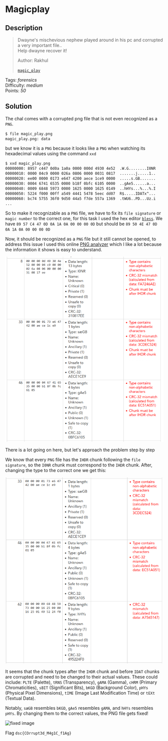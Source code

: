 # Magicplay

## Description

> Dwayne's mischevious nephew played around in his pc and corrupted a very important file.. \
> Help dwayne recover it!
>
> Author: Rakhul
>
> [`magic_play`](./magic_play.png)

Tags: _forensics_ \
Difficulty: _medium_ \
Points: _50_

## Solution

The chal comes with a corrupted png file that is not even recognized as a `PNG`.

```
$ file magic_play.png
magic_play.png: data
```

but we know it is a `PNG` because it looks like a `PNG` when watching its hexadecimal values using the command `xxd`

```
$ xxd magic_play.png
00000000: 8957 c447 0d0a 1a0a 0000 000d 4930 4e52  .W.G........I0NR
00000010: 0000 04c9 0000 026a 0806 0000 0031 0817  .......j.....1..
00000020: ee00 0000 0173 e647 4200 aece 1ce9 0000  .....s.GB.......
00000030: 0004 6741 6535 0000 b18f 0bfc 6105 0000  ..gAe5......a...
00000040: 0009 6848 5973 0000 1625 0000 1625 0149  ..hHYs...%...%.I
00000050: 5224 f000 00ff a549 4441 5478 5eec dd07  R$.....IDATx^...
00000060: bc74 5755 36f0 9d50 44a5 f7de 557a 1369  .tWU6..PD...Uz.i
...
```

So to make it recognizable as a `PNG` file, we have to fix its `file signature` or `magic number` to the correct one, for this task I used the hex editor [`bless`](https://github.com/afrantzis/bless). We have `89 57 C4 47 0D 0A 1A 0A 00 00 00 0D` but should be `89 50 4E 47 0D 0A 1A 0A 00 00 00 0D`

Now, it should be recognized as a `PNG` file but it still cannot be opened, to address this issue I used this online [PNG analyzer](https://www.google.com/url?sa=t&rct=j&q=&esrc=s&source=web&cd=&cad=rja&uact=8&ved=2ahUKEwjB6Ye2pcmAAxU0I0QIHTXvCPkQFnoECBMQAQ&url=https%3A%2F%2Fwww.nayuki.io%2Fpage%2Fpng-file-chunk-inspector&usg=AOvVaw3vTMcCJlV2iwidkcNI9LlF&opi=89978449) which I like a lot because the information it shows is easy to understand.

![PNG analysis](./images/first_png_analysis.png)

There is a lot going on here, but let's approach the problem step by step

We know that every `PNG` file has the `IHDR` chunk following the `file signature`, so the `I0NR` chunk must correspond to the `IHDR` chunk. After, changing the type to the correct one we get this:

![PNG analysis](./images/second_png_analysis.png)

It seems that the chunk types after the `IHDR` chunk and before `IDAT` chunks are corrupted and need to be changed to their actual values. These could include: `PLTE` (Palette), `tRNS` (Transparency), `gAMA` (Gamma), `cHRM` (Primary Chromaticities), `sBIT` (Significant Bits), `bKGD` (Background Color), `pHYs` (Physical Pixel Dimensions), `tIME` (Image Last Modification Time) or `tEXt` (Textual Data).

Notably, `sæGB` resembles `bKGD`, `gAe5` resembles `gAMA`, and `hHYs` resembles `pHYs`. By changing them to the correct values, the PNG file gets fixed!

![fixed image](./fixed_magic_play.png)

Flag `dsc{COrrupt3d_M4g1C_f1Ag}`
